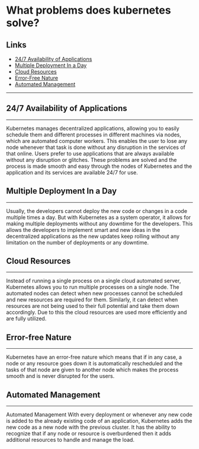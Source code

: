 # What problems does kubernetes solve?

Links
---
- [24/7 Availability of Applications](#247-availability-of-applications)
- [Multiple Deployment In a Day](#multiple-deployment-in-a-day)
- [Cloud Resources](#cloud-resources)
- [Error-Free Nature](#error-free-nature)
- [Automated Management](#automated-management)
---

## 24/7 Availability of Applications
---
Kubernetes manages decentralized applications, allowing you to easily schedule them and different processes in different machines via nodes, which are automated computer workers. This enables the user to lose any node whenever that task is done without any disruption in the services of that online. Users prefer to use applications that are always available without any disruption or glitches. These problems are solved and the process is made smooth and easy through the nodes of Kubernetes and the application and its services are available 24/7 for use.

## Multiple Deployment In a Day
---
Usually, the developers cannot deploy the new code or changes in a code multiple times a day. But with Kubernetes as a system operator, it allows for making multiple deployments without any downtime for the developers. This allows the developers to implement smart and new ideas in the decentralized applications as the new updates keep rolling without any limitation on the number of deployments or any downtime.

## Cloud Resources
---
Instead of running a single process on a single cloud automated server, Kubernetes allows you to run multiple processes on a single node. The automated nodes can detect when new processes cannot be scheduled and new resources are required for them. Similarly, it can detect when resources are not being used to their full potential and take them down accordingly. Due to this the cloud resources are used more efficiently and are fully utilized.

## Error-free Nature
---
 Kubernetes have an error-free nature which means that if in any case, a node or any resource goes down it is automatically rescheduled and the tasks of that node are given to another node which makes the process smooth and is never disrupted for the users.

## Automated Management
---  
Automated Management With every deployment or whenever any new code is added to the already existing code of an application, Kubernetes adds the new code as a new node with the previous cluster. It has the ability to recognize that if any node or resource is overburdened then it adds additional resources to handle and manage the load.